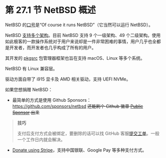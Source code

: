 # 第 27.1 节 NetBSD 概述

NetBSD 的[口号](https://www.netbsd.org/about/portability.html)是“Of course it runs NetBSD”（它当然可以运行 NetBSD）。

NetBSD [支持多个架构](https://wiki.netbsd.org/ports/)。目前 NetBSD 支持 9 个一级架构、49 个二级架构。使用如此极客的一款操作系统对于用户来说却是一件非常困难的事情，用户几乎也全都是开发者，而开发者也几乎构成了所有的用户。

其开发的 [pkgsrc](https://www.pkgsrc.org/) 包管理器框架也旨在支持 macOS、Linux 等多个系统。

NetBSD 有 Linux 兼容层。

驱动方面自带了 i915 显卡及 AMD 相关驱动，支持 UEFI NVMe。

如果您想捐赠 NetBSD：

- 最简单的方式是使用 Github Sponsors：<https://github.com/sponsors/netbsd> ~~还能刷个 Github 徽章 [Public Sponsor](https://github.com/orgs/community/discussions/19916) 出来~~

>**技巧**
>
>支付后支付方式会被绑定，要删除的话可以找 GitHub 客服[提交工单](https://support.github.com/)。一般一个工作日内就会解决。

- [Donate using Stripe](https://www.netbsd.org/stripe.html)，支持中国银联、Google Pay 等多种支付方式。

